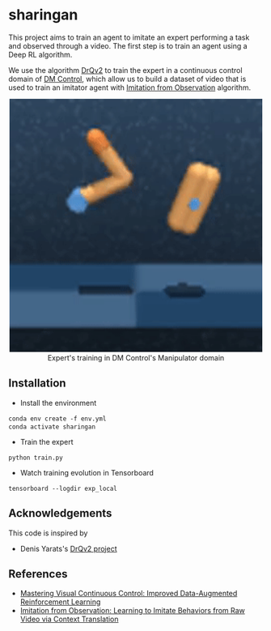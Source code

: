 # sharingan

This project aims to train an agent to imitate an expert performing a task and observed through a video.
The first step is to train an agent using a Deep RL algorithm. 

We use the algorithm [DrQv2](https://arxiv.org/abs/2107.09645) to train the expert in a continuous control domain of [DM Control](https://github.com/deepmind/dm_control),
which allow us to build a dataset of video that is used to train an imitator agent with [Imitation from Observation](https://arxiv.org/abs/1707.03374) algorithm.

<p align="center">
<img src="demo/demo-expert.gif" width="500">
<br>
Expert's training in DM Control's Manipulator domain
</p>

## Installation

* Install the environment
```shell
conda env create -f env.yml
conda activate sharingan
```

* Train the expert
```shell
python train.py
```

* Watch training evolution in Tensorboard
```shell
tensorboard --logdir exp_local
```

## Acknowledgements
This code is inspired by
* Denis Yarats's [DrQv2 project](https://github.com/facebookresearch/drqv2)

## References
* [Mastering Visual Continuous Control: Improved Data-Augmented Reinforcement Learning](https://arxiv.org/pdf/2107.09645.pdf)
* [Imitation from Observation: Learning to Imitate Behaviors from Raw Video via Context Translation](https://arxiv.org/pdf/1707.03374.pdf)

